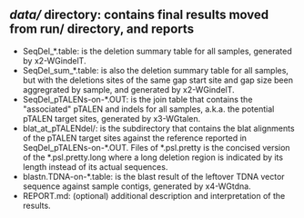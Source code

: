 ## *data/* directory: contains final results moved from run/ directory, and reports
* SeqDel_\*.table: is the deletion summary table for all samples, generated by x2-WGindelT. 
* SeqDel_sum_\*.table: is also the deletion summary table for all samples, but with the deletions sites of the same gap start site and gap size been aggregrated by sample, and generated by x2-WGindelT.
* SeqDel_pTALENs-on-\*.OUT: is the join table that contains the "associated" pTALEN and indels for all samples, a.k.a. the potential pTALEN target sites, generated by x3-WGtalen.
* blat_at_pTALENdel/: is the subdirectory that contains the blat alignments of the pTALEN target sites against the reference reported in SeqDel_pTALENs-on-\*.OUT. Files of \*.psl.pretty is the concised version of the \*.psl.pretty.long where a long deletion region is indicated by its length instead of its actual sequences. 
* blastn.TDNA-on-\*.table: is the blast result of the leftover TDNA vector sequence against sample contigs, generated by x4-WGtdna.
* REPORT.md: (optional) additional description and interpretation of the results. 

